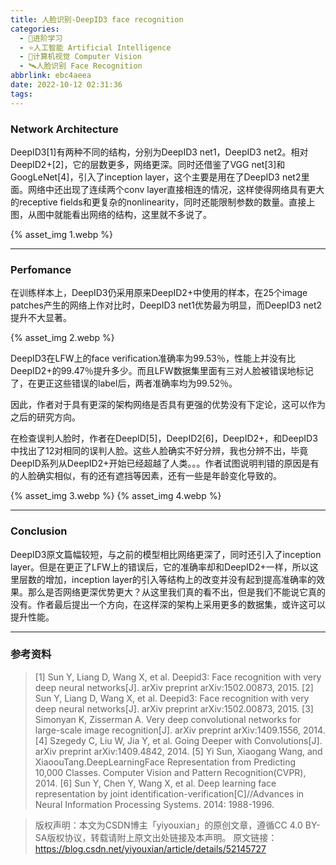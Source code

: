 ```yaml
---
title: 人脸识别-DeepID3 face recognition
categories:
  - 🌙进阶学习
  - ⭐人工智能 Artificial Intelligence
  - 💫计算机视觉 Computer Vision
  - 🛰️人脸识别 Face Recognition
abbrlink: ebc4aeea
date: 2022-10-12 02:31:36
tags:
---
```


### Network Architecture

DeepID3[1]有两种不同的结构，分别为DeepID3 net1，DeepID3 net2。相对DeepID2+[2]，它的层数更多，网络更深。同时还借鉴了VGG net[3]和GoogLeNet[4]，引入了inception layer，这个主要是用在了DeepID3 net2里面。网络中还出现了连续两个conv layer直接相连的情况，这样使得网络具有更大的receptive fields和更复杂的nonlinearity，同时还能限制参数的数量。直接上图，从图中就能看出网络的结构，这里就不多说了。

{% asset_img 1.webp %}

<!--more-->

***

### Perfomance

在训练样本上，DeepID3仍采用原来DeepID2+中使用的样本，在25个image patches产生的网络上作对比时，DeepID3 net1优势最为明显，而DeepID3 net2提升不大显著。

{% asset_img 2.webp %}

DeepID3在LFW上的face verification准确率为99.53％，性能上并没有比DeepID2+的99.47％提升多少。而且LFW数据集里面有三对人脸被错误地标记了，在更正这些错误的label后，两者准确率均为99.52％。

因此，作者对于具有更深的架构网络是否具有更强的优势没有下定论，这可以作为之后的研究方向。

在检查误判人脸时，作者在DeepID[5]，DeepID2[6]，DeepID2+，和DeepID3中找出了12对相同的误判人脸。这些人脸确实不好分辨，我也分辨不出，毕竟DeepID系列从DeepID2+开始已经超越了人类。。。作者试图说明判错的原因是有的人脸确实相似，有的还有遮挡等因素，还有一些是年龄变化导致的。

{% asset_img 3.webp %}
{% asset_img 4.webp %}

***

### Conclusion

DeepID3原文篇幅较短，与之前的模型相比网络更深了，同时还引入了inception layer。但是在更正了LFW上的错误后，它的准确率却和DeepID2+一样，所以这里层数的增加，inception layer的引入等结构上的改变并没有起到提高准确率的效果。那么是否网络更深优势更大？从这里我们真的看不出，但是我们不能说它真的没有。作者最后提出一个方向，在这样深的架构上采用更多的数据集，或许这可以提升性能。

***

### 参考资料

> [1] Sun Y, Liang D, Wang X, et al. Deepid3: Face recognition with very deep neural networks[J]. arXiv preprint arXiv:1502.00873, 2015.
> [2] Sun Y, Liang D, Wang X, et al. Deepid3: Face recognition with very deep neural networks[J]. arXiv preprint arXiv:1502.00873, 2015.
> [3] Simonyan K, Zisserman A. Very deep convolutional networks for large-scale image recognition[J]. arXiv preprint arXiv:1409.1556, 2014.
> [4] Szegedy C, Liu W, Jia Y, et al. Going Deeper with Convolutions[J]. arXiv preprint arXiv:1409.4842, 2014.
> [5] Yi Sun, Xiaogang Wang, and XiaoouTang.DeepLearningFace Representation from Predicting 10,000 Classes. Computer Vision and Pattern Recognition(CVPR), 2014.
> [6] Sun Y, Chen Y, Wang X, et al. Deep learning face representation by joint identification-verification[C]//Advances in Neural Information Processing Systems. 2014: 1988-1996.

> 版权声明：本文为CSDN博主「yiyouxian」的原创文章，遵循CC 4.0 BY-SA版权协议，转载请附上原文出处链接及本声明。
> 原文链接：https://blog.csdn.net/yiyouxian/article/details/52145727
